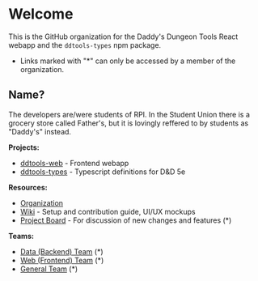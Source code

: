 # Welcome
This is the GitHub organization for the Daddy's Dungeon Tools React webapp and the `ddtools-types` npm package.
 - Links marked with "\*" can only be accessed by a member of the organization.

## Name?

The developers are/were students of RPI. In the Student Union there is a grocery store called Father's, but it is lovingly reffered to by students as "Daddy's" instead.

**Projects:**
 - [ddtools-web](https://github.com/Daddy-s-Dungeons-Tools/ddtools-web) - Frontend webapp
 - [ddtools-types](https://github.com/Daddy-s-Dungeons-Tools/ddtools-types) - Typescript definitions for D&D 5e

**Resources:**
 - [Organization](https://github.com/Daddy-s-Dungeons-Tools)
 - [Wiki](https://github.com/Daddy-s-Dungeons-Tools/ddtools-web/wiki) - Setup and contribution guide, UI/UX mockups
 - [Project Board](https://github.com/orgs/Daddy-s-Dungeons-Tools/projects/1/views/1) - For discussion of new changes and features (\*)

**Teams:**
 - [Data (Backend) Team](https://github.com/orgs/Daddy-s-Dungeons-Tools/teams/data) (\*)
 - [Web (Frontend) Team](https://github.com/orgs/Daddy-s-Dungeons-Tools/teams/web) (\*)
 - [General Team](https://github.com/orgs/Daddy-s-Dungeons-Tools/teams/roll-for-dexterity) (\*)
